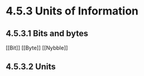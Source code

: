 # 4.5.3 Units of Information

## 4.5.3.1 Bits and bytes 
[[Bit]]
[[Byte]]
[[Nybble]]


## 4.5.3.2 Units